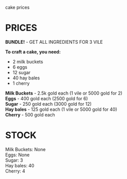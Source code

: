 cake prices
# PRICES
**BUNDLE!** - GET ALL INGREDIENTS FOR 3 VILE

**To craft a cake, you need:**
- 2 milk buckets
- 6 eggs
- 12 sugar
- 40 hay bales
- 1 cherry

**Milk Buckets** - 2.5k gold each (1 vile or 5000 gold for 2)  
**Eggs** - 400 gold each (2500 gold for 6)  
**Sugar** - 250 gold each (3000 gold for 12)  
**Hay bales** - 125 gold each (1 vile or 5000 gold for 40)  
**Cherry** - 500 gold each  

# STOCK
Milk Buckets: None  
Eggs: None  
Sugar: 3  
Hay bales: 40  
Cherry: 4  

